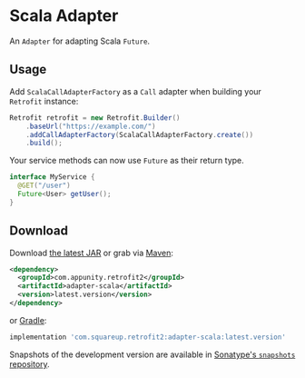 Scala Adapter
=============

An `Adapter` for adapting Scala `Future`.


Usage
-----

Add `ScalaCallAdapterFactory` as a `Call` adapter when building your `Retrofit` instance:
```java
Retrofit retrofit = new Retrofit.Builder()
    .baseUrl("https://example.com/")
    .addCallAdapterFactory(ScalaCallAdapterFactory.create())
    .build();
```

Your service methods can now use `Future` as their return type.
```java
interface MyService {
  @GET("/user")
  Future<User> getUser();
}
```


Download
--------

Download [the latest JAR][2] or grab via [Maven][3]:
```xml
<dependency>
  <groupId>com.appunity.retrofit2</groupId>
  <artifactId>adapter-scala</artifactId>
  <version>latest.version</version>
</dependency>
```
or [Gradle][3]:
```groovy
implementation 'com.squareup.retrofit2:adapter-scala:latest.version'
```

Snapshots of the development version are available in [Sonatype's `snapshots` repository][snap].



 [2]: https://search.maven.org/remote_content?g=com.squareup.retrofit2&a=adapter-scala&v=LATEST
 [3]: http://search.maven.org/#search%7Cga%7C1%7Cg%3A%22com.squareup.retrofit2%22%20a%3A%22adapter-scala%22
 [snap]: https://oss.sonatype.org/content/repositories/snapshots/
